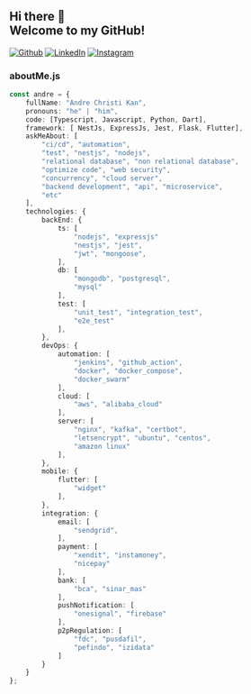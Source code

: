 ## Hi there 👋 <br> Welcome to my GitHub! 

[![Github][github-shield]][author-github]
[![LinkedIn][linkedin-shield]][author-linkedin]
[![Instagram][instagram-shield]][author-instagram]

### aboutMe.js

```typescript
const andre = {
    fullName: "Andre Christi Kan",
    pronouns: "he" | "him",
    code: [Typescript, Javascript, Python, Dart],
    framework: [ NestJs, ExpressJs, Jest, Flask, Flutter],
    askMeAbout: [
        "ci/cd", "automation", 
        "test", "nestjs", "nodejs",
        "relational database", "non relational database",
        "optimize code", "web security", 
        "concurrency", "cloud server", 
        "backend development", "api", "microservice", 
        "etc"
    ],
    technologies: {
        backEnd: {
            ts: [
                "nodejs", "expressjs"
                "nestjs", "jest",
                "jwt", "mongoose",
            ],
            db: [
                "mongodb", "postgresql", 
                "mysql"
            ],
            test: [
                "unit_test", "integration_test",
                "e2e_test"
            ],
        },
        devOps: {
            automation: [
                "jenkins", "github_action",
                "docker", "docker_compose",
                "docker_swarm"
            ],
            cloud: [
                "aws", "alibaba_cloud"
            ],
            server: [
                "nginx", "kafka", "certbot",
                "letsencrypt", "ubuntu", "centos",
                "amazon linux"
            ],
        },
        mobile: {
            flutter: [
                "widget"
            ],
        },
        integration: {
            email: [
                "sendgrid", 
            ],
            payment: [
                "xendit", "instamoney",
                "nicepay"
            ],
            bank: [
                "bca", "sinar_mas"
            ],
            pushNotification: [
                "onesignal", "firebase"
            ],
            p2pRegulation: [
                "fdc", "pusdafil", 
                "pefindo", "izidata"
            ]
        }
    }
};
```

[github-shield]: https://img.shields.io/badge/GitHub-100000?style=for-the-badge&logo=github&logoColor=white
[linkedin-shield]: https://img.shields.io/badge/LinkedIn-0077B5?style=for-the-badge&logo=linkedin&logoColor=white
[instagram-shield]: https://img.shields.io/badge/Instagram-E4405F?style=for-the-badge&logo=instagram&logoColor=white

[author-linkedin]: https://linkedin.com/in/andrechristikan
[author-instagram]: https://www.instagram.com/___ac.k
[author-email]: mailto:ack@baibay.id
[author-github]: https://github.com/andrechristikan
